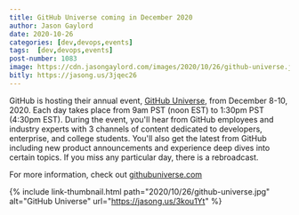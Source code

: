 ```yaml
---
title: GitHub Universe coming in December 2020
author: Jason Gaylord
date: 2020-10-26
categories: [dev,devops,events]
tags:  [dev,devops,events]
post-number: 1083
image: https://cdn.jasongaylord.com/images/2020/10/26/github-universe.jpg
bitly: https://jasong.us/3jqec26
---
```


GitHub is hosting their annual event, [GitHub Universe](https://jasong.us/3kou1Yt), from December 8-10, 2020. Each day takes place from 9am PST (noon EST) to 1:30pm PST (4:30pm EST). During the event, you'll hear from GitHub employees and industry experts with 3 channels of content dedicated to developers, enterprise, and college students. You'll also get the latest from GitHub including new product announcements and experience deep dives into certain topics. If you miss any particular day, there is a rebroadcast.

For more information, check out [githubuniverse.com](https://jasong.us/3kou1Yt)

{% include link-thumbnail.html path="2020/10/26/github-universe.jpg" alt="GitHub Universe" url="https://jasong.us/3kou1Yt" %}